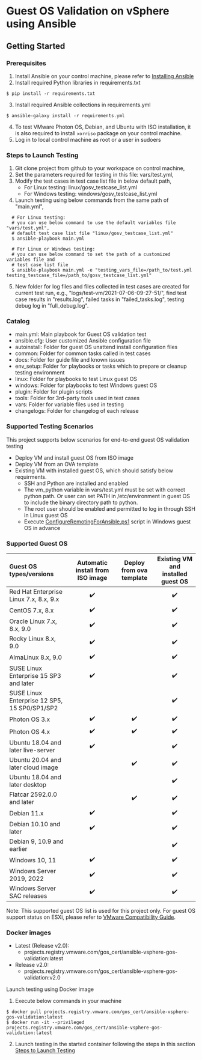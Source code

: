 # Guest OS Validation on vSphere using Ansible

## Getting Started

### Prerequisites
1. Install Ansible on your control machine, please refer to [Installing Ansible](https://docs.ansible.com/ansible/latest/installation_guide/intro_installation.html)
2. Install required Python libraries in requirements.txt
```
$ pip install -r requirements.txt
```
3. Install required Ansible collections in requirements.yml
```
$ ansible-galaxy install -r requirements.yml
```
4. To test VMware Photon OS, Debian, and Ubuntu with ISO installation, it is also required to install `xorriso` package on your control machine.
5. Log in to local control machine as root or a user in sudoers

### Steps to Launch Testing
1. Git clone project from github to your workspace on control machine,
2. Set the parameters required for testing in this file: vars/test.yml,
3. Modify the test cases in test case list file in below default path,
   * For Linux testing: linux/gosv_testcase_list.yml
   * For Windows testing: windows/gosv_testcase_list.yml
4. Launch testing using below commands from the same path of "main.yml",
```
  # For Linux testing:
  # you can use below command to use the default variables file "vars/test.yml",
  # default test case list file "linux/gosv_testcase_list.yml"
  $ ansible-playbook main.yml

  # For Linux or Windows testing:
  # you can use below command to set the path of a customized variables file and
  # test case list file
  $ ansible-playbook main.yml -e "testing_vars_file=/path_to/test.yml testing_testcase_file=/path_to/gosv_testcase_list.yml"
```
5. New folder for log files and files collected in test cases are created for current test run,
e.g., "logs/test-vm/2021-07-06-09-27-51/",
find test case results in "results.log", failed tasks in "failed_tasks.log", testing debug log in "full_debug.log". 

### Catalog
* main.yml: Main playbook for Guest OS validation test
* ansible.cfg: User customized Ansible configuration file
* autoinstall: Folder for guest OS unattend install configuration files
* common: Folder for common tasks called in test cases
* docs: Folder for guide file and known issues
* env_setup: Folder for playbooks or tasks which to prepare or cleanup testing environment
* linux: Folder for playbooks to test Linux guest OS
* windows: Folder for playbooks to test Windows guest OS
* plugin: Folder for plugin scripts
* tools: Folder for 3rd-party tools used in test cases
* vars: Folder for variable files used in testing
* changelogs: Folder for changelog of each release 

### Supported Testing Scenarios
This project supports below scenarios for end-to-end guest OS validation testing 
* Deploy VM and install guest OS from ISO image
* Deploy VM from an OVA template
* Existing VM with installed guest OS, which should satisfy below requirments.
  * SSH and Python are installed and enabled
  * The vm_python variable in vars/test.yml must be set with correct python path. Or user can set PATH in /etc/environment in guest OS to include the binary directory path to python.
  * The root user should be enabled and permitted to log in through SSH in Linux guest OS
  * Execute [ConfigureRemotingForAnsible.ps1](https://github.com/ansible/ansible/blob/devel/examples/scripts/ConfigureRemotingForAnsible.ps1) script in Windows guest OS in advance

### Supported Guest OS

| Guest OS types/versions                         | Automatic install from ISO image | Deploy from ova template | Existing VM and installed guest OS |
| :---------------------------------------------- | :------------------------------: | :----------------------: | :--------------------------------: |
| Red Hat Enterprise Linux 7.x, 8.x, 9.x          | :heavy_check_mark:               |                          | :heavy_check_mark:                 |
| CentOS 7.x, 8.x                                 | :heavy_check_mark:               |                          | :heavy_check_mark:                 |
| Oracle Linux 7.x, 8.x, 9.0                      | :heavy_check_mark:               |                          | :heavy_check_mark:                 |
| Rocky Linux 8.x, 9.0                            | :heavy_check_mark:               |                          | :heavy_check_mark:                 |
| AlmaLinux 8.x, 9.0                              | :heavy_check_mark:               |                          | :heavy_check_mark:                 |
| SUSE Linux Enterprise 15 SP3 and later               | :heavy_check_mark:               |                          | :heavy_check_mark:                 |
| SUSE Linux Enterprise 12 SP5, 15 SP0/SP1/SP2    |                                  |                          | :heavy_check_mark:                 |
| Photon OS 3.x                                   | :heavy_check_mark:               | :heavy_check_mark:       | :heavy_check_mark:                 |
| Photon OS 4.x                                   | :heavy_check_mark:               | :heavy_check_mark:       | :heavy_check_mark:                 |
| Ubuntu 18.04 and later live-server   | :heavy_check_mark:               |                          | :heavy_check_mark:                 |
| Ubuntu 20.04 and later cloud image                 |                                  | :heavy_check_mark:       | :heavy_check_mark:                 |
| Ubuntu 18.04 and later desktop       |                                  |                          | :heavy_check_mark:                 |
| Flatcar 2592.0.0 and later                      |                                  | :heavy_check_mark:       | :heavy_check_mark:                 |
| Debian 11.x                                     | :heavy_check_mark:               |                          | :heavy_check_mark:                 |
| Debian 10.10 and later                          | :heavy_check_mark:               |                          | :heavy_check_mark:                 |
| Debian 9, 10.9 and earlier                      |                                  |                          | :heavy_check_mark:                 |
| Windows 10, 11                                  | :heavy_check_mark:               |                          | :heavy_check_mark:                 |
| Windows Server 2019, 2022                       | :heavy_check_mark:               |                          | :heavy_check_mark:                 |
| Windows Server SAC releases                     | :heavy_check_mark:               |                          | :heavy_check_mark:                 |

Note: This supported guest OS list is used for this project only. For guest OS support status on ESXi, please refer to [VMware Compatibility Guide](https://www.vmware.com/resources/compatibility/search.php?deviceCategory=software&testConfig=16).

### Docker images
* Latest (Release v2.0):
  * projects.registry.vmware.com/gos_cert/ansible-vsphere-gos-validation:latest
* Release v2.0:
  * projects.registry.vmware.com/gos_cert/ansible-vsphere-gos-validation:v2.0

Launch testing using Docker image
1. Execute below commands in your machine
```
$ docker pull projects.registry.vmware.com/gos_cert/ansible-vsphere-gos-validation:latest
$ docker run -it --privileged projects.registry.vmware.com/gos_cert/ansible-vsphere-gos-validation:latest
```
2. Launch testing in the started container following the steps in this section [Steps to Launch Testing](#steps-to-launch-testing)
